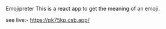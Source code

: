 Emojipreter
This is a react app to get the meaning of an emoji.

see live:- https://pk75kp.csb.app/
